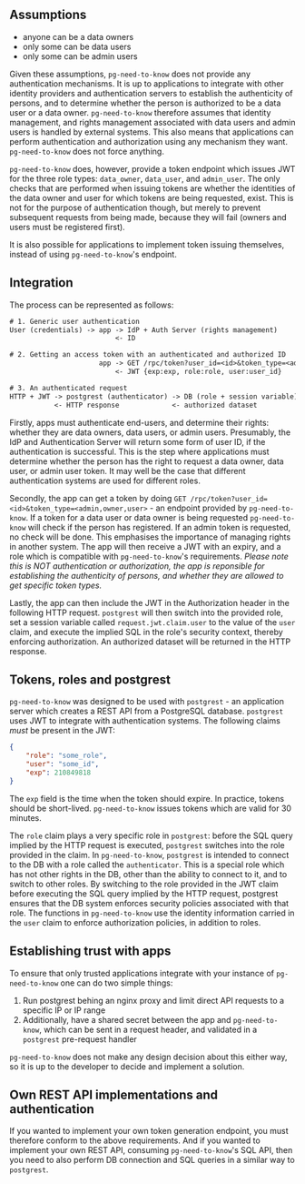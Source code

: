 
## Assumptions

- anyone can be a data owners
- only some can be data users
- only some can be admin users

Given these assumptions, `pg-need-to-know` does not provide any authentication mechanisms. It is up to applications to integrate with other identity providers and authentication servers to establish the authenticity of persons, and to determine whether the person is authorized to be a data user or a data owner. `pg-need-to-know` therefore assumes that identity management, and rights management associated with data users and admin users is handled by external systems. This also means that applications can perform authentication and authorization using any mechanism they want. `pg-need-to-know` does not force anything.

`pg-need-to-know` does, however, provide a token endpoint which issues JWT for the three role types: `data_owner`, `data_user`, and `admin_user`. The only checks that are performed when issuing tokens are whether the identities of the data owner and user for which tokens are being requested, exist. This is not for the purpose of authentication though, but merely to prevent subsequent requests from being made, because they will fail (owners and users must be registered first).

It is also possible for applications to implement token issuing themselves, instead of using `pg-need-to-know`'s endpoint.

## Integration

The process can be represented as follows:

```txt
# 1. Generic user authentication
User (credentials) -> app -> IdP + Auth Server (rights management)
                          <- ID

# 2. Getting an access token with an authenticated and authorized ID
                      app -> GET /rpc/token?user_id=<id>&token_type=<admin,owner,user>
                          <- JWT {exp:exp, role:role, user:user_id}

# 3. An authenticated request
HTTP + JWT -> postgrest (authenticator) -> DB (role + session variable): SQL (security context)
           <- HTTP response             <- authorized dataset
```

Firstly, apps must authenticate end-users, and determine their rights: whether they are data owners, data users, or admin users. Presumably, the IdP and Authentication Server will return some form of user ID, if the authentication is successful. This is the step where applications must determine whether the person has the right to request a data owner, data user, or admin user token. It may well be the case that different authentication systems are used for different roles.

Secondly, the app can get a token by doing `GET /rpc/token?user_id=<id>&token_type=<admin,owner,user>` - an endpoint provided by `pg-need-to-know`. If a token for a data user or data owner is being requested `pg-need-to-know` will check if the person has registered. If an admin token is requested, no check will be done. This emphasises the importance of managing rights in another system. The app will then receive a JWT with an expiry, and a role which is compatible with `pg-need-to-know`'s requirements. _Please note this is NOT authentication or authorization, the app is reponsible for establishing the authenticity of persons, and whether they are allowed to get specific token types._

Lastly, the app can then include the JWT in the Authorization header in the following HTTP request. `postgrest` will then switch into the provided role, set a session variable called `request.jwt.claim.user` to the value of the `user` claim, and execute the implied SQL in the role's security context, thereby enforcing authorization. An authorized dataset will be returned in the HTTP response.

## Tokens, roles and postgrest

`pg-need-to-know` was designed to be used with `postgrest` - an application server which creates a REST API from a PostgreSQL database. `postgrest` uses JWT to integrate with authentication systems. The following claims _must_ be present in the JWT:

```json
{
    "role": "some_role",
    "user": "some_id",
    "exp": 210849818
}
```

The `exp` field is the time when the token should expire. In practice, tokens should be short-lived. `pg-need-to-know` issues tokens which are valid for 30 minutes.

The `role` claim plays a very specific role in `postgrest`: before the SQL query implied by the HTTP request is executed, `postgrest` switches into the role provided in the claim. In `pg-need-to-know`, `postgrest` is intended to connect to the DB with a role called the `authenticator`. This is a special role which has not other rights in the DB, other than the ability to connect to it, and to switch to other roles. By switching to the role provided in the JWT claim before executing the SQL query implied by the HTTP request, postgrest ensures that the DB system enforces security policies associated with that role. The functions in `pg-need-to-know` use the identity information carried in the `user` claim to enforce authorization policies, in addition to roles.

## Establishing trust with apps

To ensure that only trusted applications integrate with your instance of `pg-need-to-know` one can do two simple things:

1. Run postgrest behing an nginx proxy and limit direct API requests to a specific IP or IP range
2. Additionally, have a shared secret between the app and `pg-need-to-know`, which can be sent in a request header, and validated in a `postgrest` pre-request handler

`pg-need-to-know` does not make any design decision about this either way, so it is up to the developer to decide and implement a solution.

## Own REST API implementations and authentication

If you wanted to implement your own token generation endpoint, you must therefore conform to the above requirements. And if you wanted to implement your own REST API, consuming `pg-need-to-know`'s SQL API, then you need to also perform DB connection and SQL queries in a similar way to `postgrest`.
